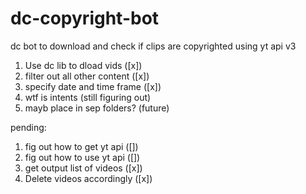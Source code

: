 # dc-copyright-bot
dc bot to download and check if clips are copyrighted using yt api v3

1. Use dc lib to dload vids ([x])
2. filter out all other content  ([x])
3. specify date and time frame ([x])
4. wtf is intents (still figuring out)
5. mayb place in sep folders? (future)

pending:
1. fig out how to get yt api ([])
2. fig out how to use yt api ([])
3. get output list of videos ([x])
4. Delete videos accordingly ([x])
